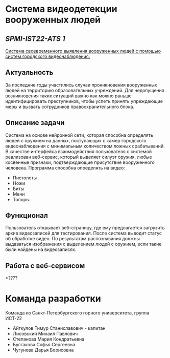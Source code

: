 # Система видеодетекции вооруженных людей
## _SPMI-IST22-ATS 1_

[Система своевременного выявления вооруженных людей с помощью систем городского видеонаблюдения.](https://github.com)
## Актуальность
За последние годы участились случаи проникновения вооруженных людей на территорию образовательных учреждений. Для недопущения возникновения таких ситуаций важно как можно раньше идентифицировать преступников, чтобы успеть принять упреждающие меры и вызвать сотрудников правоохранительного блока.

## Описание задачи
Система на основе нейронной сети, которая способна определять людей с оружием на данных, поступающих с камер городского видеонаблюдения с минимальным количеством ложных срабатываний. В качестве интерфейса взаимодействия пользователя с системой реализован веб-сервис, который выделяет силуэт оружия, любые косвенные признаки, подтверждающие
присутствие вооруженного человека.
Программа способна определять на видео:
- Пистолеты
- Ножи
- Биты
- Мечи
- Топоры

## Функционал
Пользователь открывает веб-страницу, где ему предлагается загрузить архив видеозаписей для тестирования. После система выводит статус об обработке видео. По результатам распознавания должны выдаваться изображения с выделением людей с оружием, если такие были найдены на видеозаписях.
## Работа с веб-сервисом
*????
# Команда разработки
Команда из Санкт-Петербургского горного университета, группа ИСТ-22
- Айткулов Тимур Станиславович - капитан
- Лисовский Михаил Павлович
- Степанова Мария Кондратьевна
- Булгакова Софья Сергеевна
- Чугунова Дарья Борисовна

